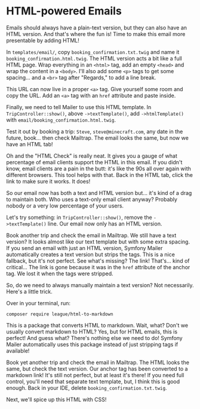 # HTML-powered Emails

Emails should always have a plain-text version, but they can also have an HTML version.
And that's where the fun is! 
Time to make this email more presentable by adding HTML!

In `templates/email/`, copy `booking_confirmation.txt.twig` and name it `booking_confirmation.html.twig`.
The HTML version acts a bit like a full HTML page.
Wrap everything in an `<html>` tag, add an empty `<head>` and wrap
the content in a `<body>`. I'll also add some `<p>` tags to get some spacing...
and a `<br>` tag after "Regards," to add a line break.

This URL can now live in a proper `<a>` tag. Give yourself some room and copy the URL. Add an
`<a>` tag with an `href` attribute and paste inside.

Finally, we need to tell Mailer to use this HTML template. In `TripController::show()`,
above `->textTemplate()`, add `->htmlTemplate()` with `email/booking_confirmation.html.twig`.

Test it out by booking a trip: `Steve`, `steve@minecraft.com`, any date in the future,
book... then check Mailtrap. The email looks the same, but now we have an HTML tab!

Oh and the "HTML Check" is really neat. It gives you a gauge of what percentage of email
clients support the HTML in this email. If you didn't know, email clients are a pain
in the butt: it's like the 90s all over again with different browsers. This tool helps
with that.
Back in the HTML tab, click the link to make
sure it works. It does!

So our email now has both a text and HTML version but... it's kind of a drag to maintain both.
Who uses a text-only email client anyway? Probably nobody or a very low percentage of your
users.

Let's try something: in `TripController::show()`, remove the `->textTemplate()` line.
Our email now only has an HTML version.

Book another trip and check the email in Mailtrap. We still have a text version? It
looks almost like our text template but with some extra spacing. If you send an email
with just an HTML version, Symfony Mailer automatically creates a text version but strips the
tags. This is a nice fallback, but it's not perfect. See what's missing? The link! That's...
kind of critical... The link is gone because it was in the `href` attribute of the
anchor tag. We lost it when the tags were stripped.

So, do we need to always manually maintain a text version? Not necessarily. Here's a
little trick.

Over in your terminal, run:

```terminal
composer require league/html-to-markdown
```

This is a package that converts HTML to markdown. Wait, what? Don't we usually convert
markdown to HTML? Yes, but for HTML emails, this is perfect! And guess what? There's
nothing else we need to do! Symfony Mailer automatically uses this package instead of
just stripping tags if available!

Book yet another trip and check the email in Mailtrap. The HTML looks the same, but check
the text version. Our anchor tag has been converted to a markdown link! It's still not perfect,
but at least it's there! If you need full control, you'll need that separate text template,
but, I think this is good enough. Back in your IDE, delete `booking_confirmation.txt.twig`.

Next, we'll spice up this HTML with CSS!
